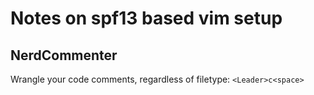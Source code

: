 # Notes on spf13 based vim setup

## NerdCommenter

Wrangle your code comments, regardless of filetype:
`<Leader>c<space>`
